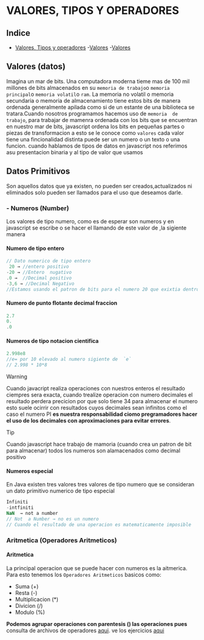 # VALORES, TIPOS Y OPERADORES
## Indice
- [Valores, Tipos y operadores](#valores-tipos-y-operadores)
    -[Valores](#valores)
     -[Valores](#valores)



## Valores (datos)
Imagina un mar de bits.
Una computadora moderna tieme mas de 100 mil millones de bits almacenados en su `memoria de trabajo`o `memoria principal`o `memoria volatil`o `ram`.
La memoria no volatil o memoria secundaria o  memoria de almacenamiento tiene estos bits de manera ordenada generalmente apilada como si de un estante de una biblioteca  se tratara.Cuando nosotros programamos hacemos uso de `memoria  de trabajo`, para trabajar de mamenra ordenada con los bits que se encuentran en nuestro mar de bits, javascript ordena los bits en pequeñas partes o piezas de transformacion a esto se le conoce como `valores` cada valor tiene una fincionalidad distinta puede ser un numero o un texto o una funcion.
cuando hablamos de tipos de datos en javascript nos referimos asu presentacion binaria y al tipo de valor que usamos

## Datos Primitivos
Son  aquellos datos que ya existen, no pueden ser creados,actualizados ni eliminados solo pueden ser llamados para el uso que deseamos darle.
### - Numeros (Number)
Los valores de tipo numero, como es de esperar son numeros y en javascript se escribe o se hacer el llamando de este valor de ,la sigiente manera
#### Numero de tipo entero
```js
// Dato numerico de tipo entero
 20 → //entero positivo
-20 → //Entero  nugativo
.0 →  //Decimal positivo
-3,6 → //Decimal Negativo
//Estamos usando el patron de bits para el numero 20 que exixtia dentro de la memoria de trabajo
```
#### Numero de punto flotante decimal fraccion
```js
2.7
0.
.0
```
#### Numeros de tipo notacion cientifica
```js
2.998e8
//e= por 10 elevado al numero sigiente de  `e`
// 2.998 * 10*8
```
> [!WARNING]
> Cuando  javacript realiza operaciones con nuestros enteros el resultado ciempres sera exacta, cuando  trealize operacion con numero decimales el resultado perdera precicion por que solo tiene 34 para almacenar  el numero esto suele ocirrir con resultados cuyos decimales  sean infinitos como el caso el numero PI **es nuestra responsabilidad ciomo pregramadores hacer el uso de los decimales con aproximaciones para evitar errores**.

>[!TIP]
> Cuando javascript hace trabajo de mamoria (cuando crea un patron de bit para almacenar) todos los numeros son alamacenados como decimal positivo

#### Numeros especial
En Java existen tres valores tres valores de tipo numero que se consideran un dato primitivo numerico de tipo especial
```js
Infiniti
-intfiniti
NaN  → not a number
// Not  a Number → no es un numero
// Cuando el resultado de una operacion es matematicamente imposible
```
### Aritmetica (Operadores Aritmeticos)
#### Aritmetica
La principal operacion que se puede hacer con numeros es la aitmerica.
Para esto tenemos los `Operadores Aritmeticos` basicos como:

- Suma (+)
- Resta (-)
- Multiplicacion (*)
- Divicion (/)
- Modulo (%)
  
**Podemos agrupar operaciones con parentesis () las operaciones pues**
consulta de archivos de operadores [aqui](./Operadores.js). ve los ejercicios [aqui](./ejercicios.js})


